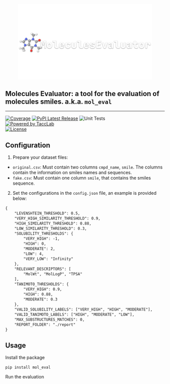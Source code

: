 <figure>
  <img src="icon.png" alt="description" >
</figure>

## Molecules Evaluator: a tool for the evaluation of molecules smiles. a.k.a. `mol_eval`

<hr>

[![Coverage](https://codecov.io/github/tacclab/bio_dataset_manager/coverage.svg?branch=main)](https://codecov.io/gh/tacclab/bio_dataset_manager) 
[![PyPI Latest Release](https://img.shields.io/pypi/v/bio_dataset_manager.svg)](https://pypi.org/project/bio_dataset_manager/)
![Unit Tests](https://github.com/tacclab/bio_dataset_manager/actions/workflows/main.yml/badge.svg)<br>
[![Powered by TaccLab](https://img.shields.io/badge/powered%20by-TaccLab-orange.svg?style=flat&colorA=E1523D&colorB=007D8A)](https://tacclab.org)<br> 
[![License](https://img.shields.io/github/license/tacclab/bio_dataset_manager.svg)](https://github.com/tacclab/bio_dataset_manager/blob/main/LICENSE)<br>


## Configuration

1. Prepare your dataset files:
- `original.csv`: Must contain two columns `cmpd_name`, `smile`. The columns contain the information on smiles names and sequences.
- `fake.csv`: Must contain one column `smile`, that contains the smiles sequence.
2. Set the configurations in the `config.json` file, an example is provided below:
```
{
    "LEVENSHTEIN_THRESHOLD": 0.5,
    "VERY_HIGH_SIMILARITY_THRESHOLD": 0.9,
    "HIGH_SIMILARITY_THRESHOLD": 0.88,
    "LOW_SIMILARITY_THRESHOLD": 0.3,
    "SOLUBILITY_THRESHOLDS": {
        "VERY_HIGH": -1,
        "HIGH": 0,
        "MODERATE": 2,
        "LOW": 4,
        "VERY_LOW": "Infinity"
    },
    "RELEVANT_DESCRIPTORS": [
        "MolWt", "MolLogP", "TPSA"
    ],
    "TANIMOTO_THRESHOLDS": {
        "VERY_HIGH": 0.9,
        "HIGH": 0.88,
        "MODERATE": 0.3
    },
    "VALID_SOLUBILITY_LABELS": ["VERY_HIGH", "HIGH", "MODERATE"],
    "VALID_TANIMOTO_LABELS": ["HIGH", "MODERATE", "LOW"],
    "MAX_SUBSTRUCTURES_MATCHES": 0,
    "REPORT_FOLDER": "./report"
}
```

## Usage
Install the package
```
pip install mol_eval
```
Run the evaluation